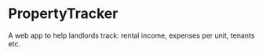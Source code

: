# PropertyTracker
A web app to help landlords track: rental income, expenses per unit, tenants etc.
